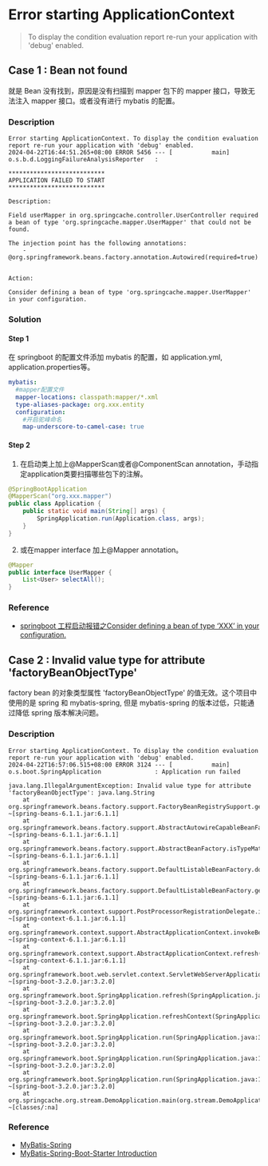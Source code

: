 # Error starting ApplicationContext

>To display the condition evaluation report re-run your application with 'debug' enabled.

## Case 1 : Bean not found

就是 Bean 没有找到，原因是没有扫描到 mapper 包下的 mapper 接口，导致无法注入 mapper 接口。或者没有进行 mybatis 的配置。

### Description

```
Error starting ApplicationContext. To display the condition evaluation report re-run your application with 'debug' enabled.
2024-04-22T16:44:51.265+08:00 ERROR 5456 --- [           main] o.s.b.d.LoggingFailureAnalysisReporter   : 

***************************
APPLICATION FAILED TO START
***************************

Description:

Field userMapper in org.springcache.controller.UserController required a bean of type 'org.springcache.mapper.UserMapper' that could not be found.

The injection point has the following annotations:
	- @org.springframework.beans.factory.annotation.Autowired(required=true)


Action:

Consider defining a bean of type 'org.springcache.mapper.UserMapper' in your configuration.
```

### Solution

#### Step 1

在 springboot 的配置文件添加 mybatis 的配置，如 application.yml, application.properties等。

```yml
mybatis:
  #mapper配置文件
  mapper-locations: classpath:mapper/*.xml
  type-aliases-package: org.xxx.entity
  configuration:
    #开启驼峰命名
    map-underscore-to-camel-case: true
```

#### Step 2

1. 在启动类上加上@MapperScan或者@ComponentScan annotation，手动指定application类要扫描哪些包下的注解。

```java
@SpringBootApplication
@MapperScan("org.xxx.mapper")
public class Application {
    public static void main(String[] args) {
        SpringApplication.run(Application.class, args);
    }
}
```

2. 或在mapper interface 加上@Mapper annotation。
```java
@Mapper
public interface UserMapper {
    List<User> selectAll();
}
```

### Reference

* [springboot 工程启动报错之Consider defining a bean of type ‘XXX’ in your configuration.](https://www.cnblogs.com/nananana/p/9333917.html)

## Case 2 : Invalid value type for attribute 'factoryBeanObjectType'
 
factory bean 的对象类型属性 'factoryBeanObjectType' 的值无效。这个项目中使用的是 spring 和 mybatis-spring, 但是 mybatis-spring 的版本过低，只能通过降低 spring 版本解决问题。

### Description

```
Error starting ApplicationContext. To display the condition evaluation report re-run your application with 'debug' enabled.
2024-04-22T16:57:06.515+08:00 ERROR 3124 --- [           main] o.s.boot.SpringApplication               : Application run failed

java.lang.IllegalArgumentException: Invalid value type for attribute 'factoryBeanObjectType': java.lang.String
	at org.springframework.beans.factory.support.FactoryBeanRegistrySupport.getTypeForFactoryBeanFromAttributes(FactoryBeanRegistrySupport.java:86) ~[spring-beans-6.1.1.jar:6.1.1]
	at org.springframework.beans.factory.support.AbstractAutowireCapableBeanFactory.getTypeForFactoryBean(AbstractAutowireCapableBeanFactory.java:838) ~[spring-beans-6.1.1.jar:6.1.1]
	at org.springframework.beans.factory.support.AbstractBeanFactory.isTypeMatch(AbstractBeanFactory.java:620) ~[spring-beans-6.1.1.jar:6.1.1]
	at org.springframework.beans.factory.support.DefaultListableBeanFactory.doGetBeanNamesForType(DefaultListableBeanFactory.java:573) ~[spring-beans-6.1.1.jar:6.1.1]
	at org.springframework.beans.factory.support.DefaultListableBeanFactory.getBeanNamesForType(DefaultListableBeanFactory.java:532) ~[spring-beans-6.1.1.jar:6.1.1]
	at org.springframework.context.support.PostProcessorRegistrationDelegate.invokeBeanFactoryPostProcessors(PostProcessorRegistrationDelegate.java:138) ~[spring-context-6.1.1.jar:6.1.1]
	at org.springframework.context.support.AbstractApplicationContext.invokeBeanFactoryPostProcessors(AbstractApplicationContext.java:775) ~[spring-context-6.1.1.jar:6.1.1]
	at org.springframework.context.support.AbstractApplicationContext.refresh(AbstractApplicationContext.java:597) ~[spring-context-6.1.1.jar:6.1.1]
	at org.springframework.boot.web.servlet.context.ServletWebServerApplicationContext.refresh(ServletWebServerApplicationContext.java:146) ~[spring-boot-3.2.0.jar:3.2.0]
	at org.springframework.boot.SpringApplication.refresh(SpringApplication.java:753) ~[spring-boot-3.2.0.jar:3.2.0]
	at org.springframework.boot.SpringApplication.refreshContext(SpringApplication.java:455) ~[spring-boot-3.2.0.jar:3.2.0]
	at org.springframework.boot.SpringApplication.run(SpringApplication.java:323) ~[spring-boot-3.2.0.jar:3.2.0]
	at org.springframework.boot.SpringApplication.run(SpringApplication.java:1342) ~[spring-boot-3.2.0.jar:3.2.0]
	at org.springframework.boot.SpringApplication.run(SpringApplication.java:1331) ~[spring-boot-3.2.0.jar:3.2.0]
	at org.springcache.org.stream.DemoApplication.main(org.stream.DemoApplication.java:15) ~[classes/:na]
```

### Reference
* [MyBatis-Spring](http://doc.vrd.net.cn/mybatis/spring/zh/index.html)
* [MyBatis-Spring-Boot-Starter Introduction](https://github.com/mybatis/spring-boot-starter/blob/master/mybatis-spring-boot-autoconfigure/src/site/zh_CN/markdown/index.md)